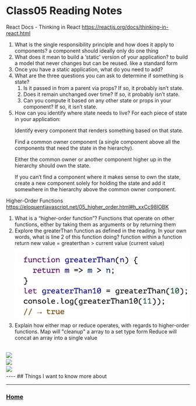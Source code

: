 # Class05 Reading Notes

React Docs - Thinking in React https://reactjs.org/docs/thinking-in-react.html

<ol><li>What is the single responsibility principle and how does it apply to components? 
a component should ideally only do one thing

</li><li>What does it mean to build a ‘static’ version of your application?
to build a model that never changes but can be reused. like a standard form

</li><li>Once you have a static application, what do you need to add?

</li><li>What are the three questions you can ask to determine if something is state?

<ol><li>Is it passed in from a parent via props? If so, it probably isn’t state.

</li><li>Does it remain unchanged over time? If so, it probably isn’t state.

</li><li>Can you compute it based on any other state or props in your component? If so, it isn’t state.</li>
</ol>

</li><li>How can you identify where state needs to live?
For each piece of state in your application:

Identify every component that renders something based on that state.

Find a common owner component (a single component above all the components that need the state in the hierarchy).

Either the common owner or another component higher up in the hierarchy should own the state.

If you can’t find a component where it makes sense to own the state, create a new component solely for holding the state and add it somewhere in the hierarchy above the common owner component.
</li>
</ol>

Higher-Order Functions https://eloquentjavascript.net/05_higher_order.html#h_xxCc98lOBK

<ol>
</li><li>What is a “higher-order function”?
Functions that operate on other functions, either by taking them as arguments or by returning them
</li><li>Explore the greaterThan function as defined in the reading. In your own words, what is line 2 of this function doing?
function within a function return new value = greaterthan > current value (current value)
<img src ="img/2022-03-23_19-46-37 greterthan read05.bmp">
</li><li>Explain how either map or reduce operates, with regards to higher-order functions.
Map will "cleanup" a array to a set type form
Reduce will concat an array into a single value
</li>
</ol><br>
<img src="img/2022-03-23_19-50-18 filtering arrays.bmp"><br>
<img src="img/2022-03-23_19-50-28 map.bmp"><br>
<img src="img/2022-03-23_19-51-01 reduce.bmp"><br>
----
## Things I want to know more about


---
### [Home](https://github.com/MISalz/301_Reading_Notes)